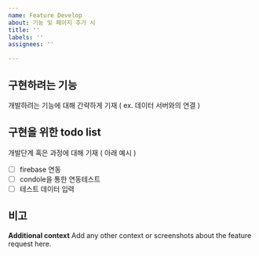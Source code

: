 ```yaml
---
name: Feature Develop
about: 기능 및 페이지 추가 시
title: ''
labels: ''
assignees: ''

---
```


구현하려는 기능
------------------
개발하려는 기능에 대해 간략하게 기재
( ex. 데이터 서버와의 연결 )

구현을 위한 todo list
------------------
개발단계 혹은 과정에 대해 기재 ( 아래 예시 )
- [ ] firebase 연동 
- [ ] condole을 통한 연동테스트
- [ ] 테스트 데이터 입력

비고
------------------

**Additional context**
Add any other context or screenshots about the feature request here.
